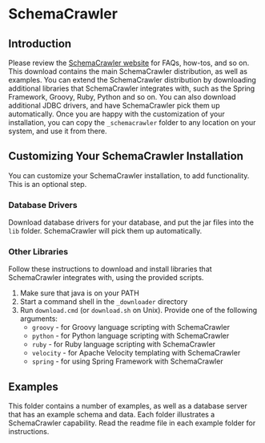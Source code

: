 # SchemaCrawler

## Introduction

Please review the [SchemaCrawler 
website](http://www.schemacrawler.com/) for FAQs, how-tos, and 
so on. This download contains the main SchemaCrawler distribution, as 
well as examples. You can extend the SchemaCrawler distribution by 
downloading additional libraries that SchemaCrawler integrates with, 
such as the Spring Framework, Groovy, Ruby, Python and so on. You can 
also download additional JDBC drivers, and have SchemaCrawler pick them 
up automatically. Once you are happy with the customization of your 
installation, you can copy the `_schemacrawler` folder to any location 
on your system, and use it from there.

## Customizing Your SchemaCrawler Installation

You can customize your SchemaCrawler installation, to add functionality.
This is an optional step.

### Database Drivers
Download database drivers for your database, and put the jar files into
the `lib` folder. SchemaCrawler will pick them up automatically.

### Other Libraries
Follow these instructions to download and install libraries that
SchemaCrawler integrates with, using the provided scripts.

1. Make sure that java is on your PATH
2. Start a command shell in the `_downloader` directory 
3. Run `download.cmd` (or `download.sh` on Unix). 
   Provide one of the following arguments:    
    - `groovy` - for Groovy language scripting with SchemaCrawler
    - `python` - for Python language scripting with SchemaCrawler
    - `ruby` - for Ruby language scripting with SchemaCrawler
    - `velocity` - for Apache Velocity templating with SchemaCrawler
    - `spring` - for using Spring Framework with SchemaCrawler

## Examples
This folder contains a number of examples, as well as a database server that
has an example schema and data. Each folder illustrates a SchemaCrawler
capability. Read the readme file in each example folder for instructions.
